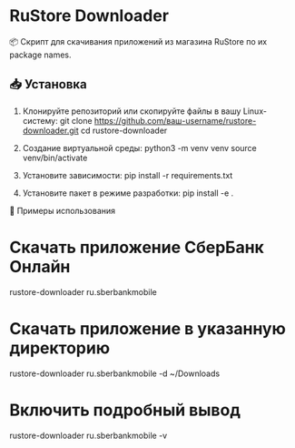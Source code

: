 # RuStore Downloader

📦 Скрипт для скачивания приложений из магазина RuStore по их package names.

## 📥 Установка

1. Клонируйте репозиторий или скопируйте файлы в вашу Linux-систему:
   git clone https://github.com/ваш-username/rustore-downloader.git
   cd rustore-downloader

2. Создание виртуальной среды:
   python3 -m venv venv
   source venv/bin/activate

3. Установите зависимости:
   pip install -r requirements.txt

4. Установите пакет в режиме разработки:
   pip install -e .

📝 Примеры использования

# Скачать приложение СберБанк Онлайн
rustore-downloader ru.sberbankmobile

# Скачать приложение в указанную директорию
rustore-downloader ru.sberbankmobile -d ~/Downloads

# Включить подробный вывод
rustore-downloader ru.sberbankmobile -v
